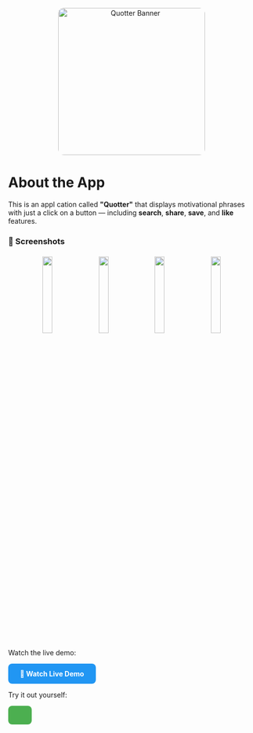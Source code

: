 

<p align="center">
  <img src="https://github.com/user-attachments/assets/96c6eb00-f704-4821-892a-39ff5005867e" alt="Quotter Banner" width="300" style="border-radius: 12px;" />
</p>



# About the App

This is an appl
cation called **"Quotter"** that displays motivational phrases with just a click on a button — including **search**, **share**, **save**, and **like** features.




### 📸 Screenshots

<p align="center">
  <img src="https://github.com/user-attachments/assets/d130ca86-5384-4087-8e0c-ec1a309b7fef" style="width: 20%; max-width: 200px; margin: 5px;" />
  <img src="https://github.com/user-attachments/assets/7da4654d-fdba-4d2a-97fb-fc29e8cfc006" style="width: 20%; max-width: 200px; margin: 5px;" />
  <img src="https://github.com/user-attachments/assets/2195f655-5fbc-4e7e-bbe5-e957bb8114b8" style="width: 20%; max-width: 200px; margin: 5px;" />
  <img src="https://github.com/user-attachments/assets/4caeb1c8-6439-4f54-8440-9ff498e4d299" style="width: 20%; max-width: 200px; margin: 5px;" />
</p>






<!-- Live Demo Button -->
<p>Watch the live demo:</p>
<a href="https://drive.google.com/drive/folders/13Voh8BcEIFr_44w0YUBgxPx--Q6qxQ9r" target="_blank" style="
    display: inline-block;
    padding: 12px 24px;
    background-color: #2196F3;
    color: white;
    text-decoration: none;
    font-weight: bold;
    border-radius: 8px;
    transition: background-color 0.3s ease;
">
    🎥 Watch Live Demo
</a>


<!-- Upgraded link with button styling -->
<p>Try it out yourself:</p>
<a href="https://drive.google.com/drive/folders/13POIuxl2stWqtuT4dHoIzQNvt-T0OJHt" target="_blank" style="
    display: inline-block;
    padding: 12px 24px;
    background-color: #4CAF50;
    color: white;
    text-decoration: none;
    font-weight: bold;
    border-radius: 8px;
    transition: background-color 0.3s ease;
  
">
    🚀 Download Beta Version
</a>



